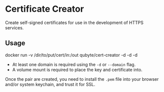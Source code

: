 # Certificate Creator

Create self-signed certificates for use in the development of HTTPS services.

## Usage

docker run -v /dir/to/put/cert/in:/out qubyte/cert-creator -d <domain> -d <alt-domain> -d <alt-domain>

 - At least one domain is required using the `-d` or `--domain` flag.
 - A volume mount is required to place the key and certificate into.

Once the pair are created, you need to install the `.pem` file into your browser
and/or system keychain, and trust it for SSL.